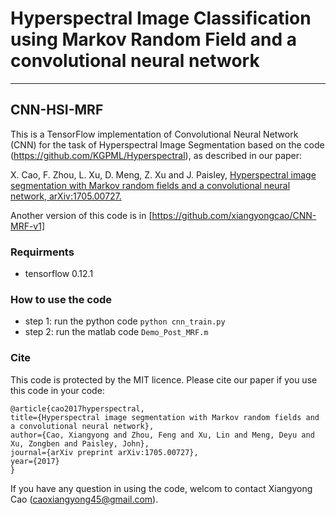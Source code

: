 
# Hyperspectral Image Classification using Markov Random Field and a convolutional neural network 


----------
## **CNN-HSI-MRF**

This is a TensorFlow implementation of Convolutional Neural Network (CNN) for the task of Hyperspectral Image Segmentation based on the code (https://github.com/KGPML/Hyperspectral), as described in our paper: 

X. Cao, F. Zhou, L. Xu, D. Meng, Z. Xu and J. Paisley, [Hyperspectral image segmentation with Markov random fields and a convolutional neural network, arXiv:1705.00727.](https://arxiv.org/pdf/1705.00727.pdf)

Another version of this code is in [https://github.com/xiangyongcao/CNN-MRF-v1]
### **Requirments**

 - tensorflow 0.12.1

### **How to use the code**
 - step 1: run the python code
 `python cnn_train.py`
 - step 2: run the matlab code 
 `Demo_Post_MRF.m`

### **Cite**
This code is protected by the MIT licence. Please cite our paper if you use this code in your code:

    @article{cao2017hyperspectral,
    title={Hyperspectral image segmentation with Markov random fields and a convolutional neural network},
    author={Cao, Xiangyong and Zhou, Feng and Xu, Lin and Meng, Deyu and Xu, Zongben and Paisley, John},
    journal={arXiv preprint arXiv:1705.00727},
    year={2017}
    }
    
If you have any question in using the code, welcom to contact Xiangyong Cao (caoxiangyong45@gmail.com).





